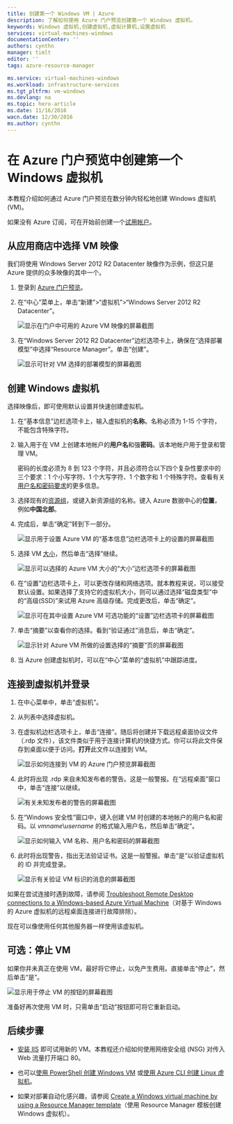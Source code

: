 ```yaml
---
title: 创建第一个 Windows VM | Azure
description: 了解如何使用 Azure 门户预览创建第一个 Windows 虚拟机。
keywords: Windows 虚拟机,创建虚拟机,虚拟计算机,设置虚拟机
services: virtual-machines-windows
documentationCenter: ''
authors: cynthn
manager: timlt
editor: ''
tags: azure-resource-manager

ms.service: virtual-machines-windows
ms.workload: infrastructure-services
ms.tgt_pltfrm: vm-windows
ms.devlang: na
ms.topic: hero-article
ms.date: 11/16/2016
wacn.date: 12/30/2016
ms.author: cynthn
---
```


# 在 Azure 门户预览中创建第一个 Windows 虚拟机

本教程介绍如何通过 Azure 门户预览在数分钟内轻松地创建 Windows 虚拟机 (VM)。

如果没有 Azure 订阅，可在开始前创建一个[试用帐户](https://www.azure.cn/pricing/1rmb-trial/)。

## 从应用商店中选择 VM 映像

我们将使用 Windows Server 2012 R2 Datacenter 映像作为示例，但这只是 Azure 提供的众多映像的其中一个。

1. 登录到 [Azure 门户预览](https://portal.azure.cn)。

2. 在“中心”菜单上，单击“新建”>“虚拟机”>“Windows Server 2012 R2 Datacenter”。

    ![显示在门户中可用的 Azure VM 映像的屏幕截图](./media/virtual-machines-windows-hero-tutorial/marketplace-new.png)  

3. 在“Windows Server 2012 R2 Datacenter”边栏选项卡上，确保在“选择部署模型”中选择“Resource Manager”。单击“创建”。

    ![显示可针对 VM 选择的部署模型的屏幕截图](./media/virtual-machines-windows-hero-tutorial/deployment-model.png)  

## 创建 Windows 虚拟机

选择映像后，即可使用默认设置并快速创建虚拟机。

1. 在“基本信息”边栏选项卡上，输入虚拟机的**名称**。名称必须为 1-15 个字符，不能包含特殊字符。

2. 输入用于在 VM 上创建本地帐户的**用户名**和强**密码**。该本地帐户用于登录和管理 VM。

    密码的长度必须为 8 到 123 个字符，并且必须符合以下四个复杂性要求中的三个要求：1 个小写字符、1 个大写字符、1 个数字和 1 个特殊字符。查看有关[用户名和密码要求](./virtual-machines-windows-faq.md#what-are-the-username-requirements-when-creating-a-vm)的更多信息。

3. 选择现有的[资源组](../azure-resource-manager/resource-group-overview.md#resource-groups)，或键入新资源组的名称。键入 Azure 数据中心的**位置**，例如**中国北部**。

4. 完成后，单击“确定”转到下一部分。

    ![显示用于设置 Azure VM 的“基本信息”边栏选项卡上的设置的屏幕截图](./media/virtual-machines-windows-hero-tutorial/basics-blade.png)  

5. 选择 VM [大小](./virtual-machines-windows-sizes.md)，然后单击“选择”继续。

    ![显示可以选择的 Azure VM 大小的“大小”边栏选项卡的屏幕截图](./media/virtual-machines-windows-hero-tutorial/size-blade.png)  

6. 在“设置”边栏选项卡上，可以更改存储和网络选项。就本教程来说，可以接受默认设置。如果选择了支持它的虚拟机大小，则可以通过选择“磁盘类型”中的“高级(SSD)”来试用 Azure 高级存储。完成更改后，单击“确定”。

    ![显示可在其中设置 Azure VM 可选功能的“设置”边栏选项卡的屏幕截图](./media/virtual-machines-windows-hero-tutorial/settings-blade.png)  

7. 单击“摘要”以查看你的选择。看到“验证通过”消息后，单击“确定”。

    ![显示针对 Azure VM 所做的设置选择的“摘要”页的屏幕截图](./media/virtual-machines-windows-hero-tutorial/summary-blade.png)  

8. 当 Azure 创建虚拟机时，可以在“中心”菜单的“虚拟机”中跟踪进度。

## <a name="log-on-to-the-virtual-machine"></a> 连接到虚拟机并登录

1. 在中心菜单中，单击“虚拟机”。

2. 从列表中选择虚拟机。

3. 在虚拟机边栏选项卡上，单击“连接”。随后将创建并下载远程桌面协议文件（.rdp 文件），该文件类似于用于连接计算机的快捷方式。你可以将此文件保存到桌面以便于访问。**打开**此文件以连接到 VM。

    ![显示如何连接到 VM 的 Azure 门户预览屏幕截图](./media/virtual-machines-windows-hero-tutorial/connect.png)  

4. 此时将出现 .rdp 来自未知发布者的警告。这是一般警报。在“远程桌面”窗口中，单击“连接”以继续。

    ![有关未知发布者的警告的屏幕截图](./media/virtual-machines-windows-hero-tutorial/rdp-warn.png)  

5. 在“Windows 安全性”窗口中，键入创建 VM 时创建的本地帐户的用户名和密码。以 *vmname*&#92;*username* 的格式输入用户名，然后单击“确定”。

    ![显示如何输入 VM 名称、用户名和密码的屏幕截图](./media/virtual-machines-windows-hero-tutorial/credentials.png)  

6. 此时将出现警告，指出无法验证证书。这是一般警报。单击“是”以验证虚拟机的 ID 并完成登录。

    ![显示有关验证 VM 标识的消息的屏幕截图](./media/virtual-machines-windows-hero-tutorial/cert-warning.png)  

如果在尝试连接时遇到故障，请参阅 [Troubleshoot Remote Desktop connections to a Windows-based Azure Virtual Machine](./virtual-machines-windows-troubleshoot-rdp-connection.md)（对基于 Windows 的 Azure 虚拟机的远程桌面连接进行故障排除）。

现在可以像使用任何其他服务器一样使用该虚拟机。

## 可选：停止 VM

如果你并未真正在使用 VM，最好将它停止，以免产生费用。直接单击“停止”，然后单击“是”。

![显示用于停止 VM 的按钮的屏幕截图](./media/virtual-machines-windows-hero-tutorial/stop-vm.png)  

准备好再次使用 VM 时，只需单击“启动”按钮即可将它重新启动。

## 后续步骤

- [安装 IIS](./virtual-machines-windows-hero-role.md) 即可试用新的 VM。本教程还介绍如何使用网络安全组 (NSG) 对传入 Web 流量打开端口 80。

- 也可以[使用 PowerShell 创建 Windows VM](./virtual-machines-windows-ps-create.md) 或[使用 Azure CLI 创建 Linux 虚拟机](./virtual-machines-linux-quick-create-cli.md)。

- 如果对部署自动化感兴趣，请参阅 [Create a Windows virtual machine by using a Resource Manager template](./virtual-machines-windows-ps-template.md)（使用 Resource Manager 模板创建 Windows 虚拟机）。

<!---HONumber=Mooncake_Quality_Review_1118_2016-->